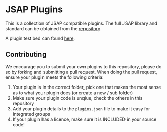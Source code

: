 # JSAP Plugins


This is a collection of JSAP compatible plugins. The full JSAP library and standard can be obtained from the [repository](https://github.com/nickjillings/JSAP)

A plugin test bed can found [here](http://dmtlab.bcu.ac.uk/nickjillings/webaudioexamples/jsap/dev/dnd-plugin.html).

## Contributing
We encourage you to submit your own plugins to this repository, please do so by forking and submitting a pull request. When doing the pull request, ensure your plugin meets the following criteria:

1. Your plugin is in the correct folder, pick one that makes the most sense as to what your plugin does (or create a new / sub folder)
2. Make sure your plugin code is unqiue, check the others in this repository
3. Add your plugin details to the `plugins.json` file to make it easy for integrated groups
4. If your plugin has a licence, make sure it is INCLUDED in your source code!
